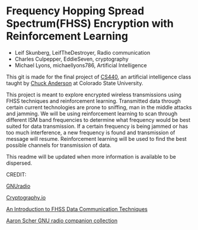 # Frequency Hopping Spread Spectrum(FHSS) Encryption with Reinforcement Learning

* Leif Skunberg, LeifTheDestroyer, Radio communication
* Charles Culpepper, EddieSeven, cryptography
* Michael Lyons, michaellyons786, Artificial Intelligence


This git is made for the final project of [CS440](http://www.cs.colostate.edu/~anderson/cs440/doku.php?id=schedule),
an artificial intelligence class taught by [Chuck Anderson](http://www.cs.colostate.edu/~anderson/wp/) at Colorado State University. 

This project is meant to explore encrypted wireless transmissions using FHSS techniques and reinforcement learning. 
Transmitted data through certain current technologies are prone to sniffing, man in the middle attacks and jamming.
We will be using reinforcement learning to scan through different ISM band frequencies to determine what frequency
would be best suited for data transmission. If a certain frequency is being jammed or has too much interference, 
a new frequency is found and transmission of message will resume. Reinforcement learning will be used to find the 
best possible channels for transmission of data.


This readme will be updated when more information is available to be dispersed.


CREDIT:

[GNUradio](https://www.gnuradio.org)

[Cryptography.io](https://cryptography.io/en/latest/)

[An Introduction to FHSS Data Communication Techniques](http://macs.citadel.edu/chenm/sigma_xi/Presentation_Skinner.pdf)

[Aaron Scher GNU radio companion collection](http://aaronscher.com/GNU_Radio_Companion_Collection/GNU_Radio_Companion.html)



